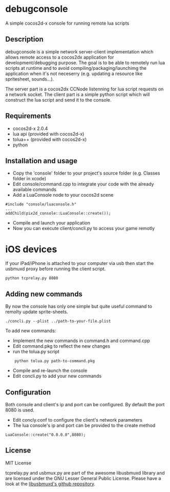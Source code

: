debugconsole
============

A simple cocos2d-x console for running remote lua scripts

## Description

debugconsole is a simple network server-client implementation which allows remote access to a cocos2dx application for development/debugging purpose. The goal is to be able to remotely run lua scripts at runtime and to avoid  compiling/packaging/launchimg the application when it's not neceserry (e.g. updating a resource like spritesheet, sounds...).

The server part is a cocos2dx CCNode listenning for lua script requests on a network socket. The client part is a simple python script which will construct the lua script and send it to the console.

## Requirements

* cocos2d-x 2.0.4
* lua api (provided with cocos2d-x)
* tolua++ (provided with cocos2d-x)
* python

## Installation and usage
* Copy the 'console' folder to your project's source folder (e.g. Classes folder in xcode)
* Edit console/command.cpp to integrate your code with the already available commands
* Add a LuaConsole node to your cocos2d scene

```
#include "console/luaconsole.h"
...
addChild(pix2d_console::LuaConsole::create());
```
* Compile and launch your application
* Now you can execute client/concli.py to access your game remotly

# iOS devices

If your iPad/iPhone is attached to your computer via usb then start the usbmuxd proxy before running the client script.

```
python tcprelay.py 8080
```
## Adding new commands
By now the console has only one simple but quite useful command to remolty update sprite-sheets.

```
./concli.py --plist ../path-to-your-file.plist
```
To add new commands:
* Implement the new commands in command.h and command.cpp
* Edit command.pkg to reflect the new changes
* run the tolua.py script

```
    python tolua.py path-to-command.pkg
```
* Compile and re-launch the console
* Edit concli.py to add your new commands

## Configuration
Both console and client's ip and port can be configured. By default the port 8080 is used.
* Edit concly.conf to configure the client's network parameters
* The lua console's ip and port can be provided to the create method

```
LuaConsole::create("0.0.0.0",8080);
```
## License

MIT License

tcprelay.py and usbmux.py are part of the awesome libusbmuxd library and are licensed under the GNU Lesser General Public
License. Please have a look at the [libusbmuxd's github repository](https://github.com/libimobiledevice/libusbmuxd).
